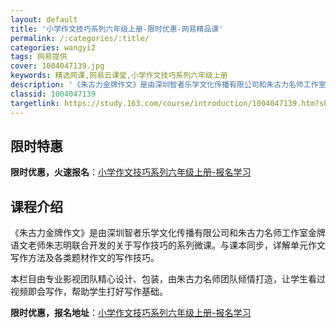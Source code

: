```yaml
---
layout: default
title: '小学作文技巧系列六年级上册-限时优惠-网易精品课'
permalink: /:categories/:title/
categories: wangyi2
tags: 网易提供
cover: 1004047139.jpg
keywords: 精选网课,网易云课堂,小学作文技巧系列六年级上册
description: '《朱古力金牌作文》是由深圳智者乐学文化传播有限公司和朱古力名师工作室金牌语文老师朱志明联合开发的关于写作技巧的系列微课。'
classid: 1004047139
targetlink: https://study.163.com/course/introduction/1004047139.htm?share=1&shareId=1025206652&utm_campaign=share&utm_medium=iphoneShare&utm_source=&utm_u=1025206652
---
```


## 限时特惠

**限时优惠，火速报名**：[小学作文技巧系列六年级上册-报名学习](https://study.163.com/course/introduction/1004047139.htm?share=1&shareId=1025206652&utm_campaign=share&utm_medium=iphoneShare&utm_source=&utm_u=1025206652)

## 课程介绍

《朱古力金牌作文》是由深圳智者乐学文化传播有限公司和朱古力名师工作室金牌语文老师朱志明联合开发的关于写作技巧的系列微课。与课本同步，详解单元作文写作方法及各类题材作文的写作技巧。

本栏目由专业影视团队精心设计、包装，由朱古力名师团队倾情打造，让学生看过视频即会写作，帮助学生打好写作基础。

**限时优惠，报名地址**：[小学作文技巧系列六年级上册-报名学习](https://study.163.com/course/introduction/1004047139.htm?share=1&shareId=1025206652&utm_campaign=share&utm_medium=iphoneShare&utm_source=&utm_u=1025206652)

